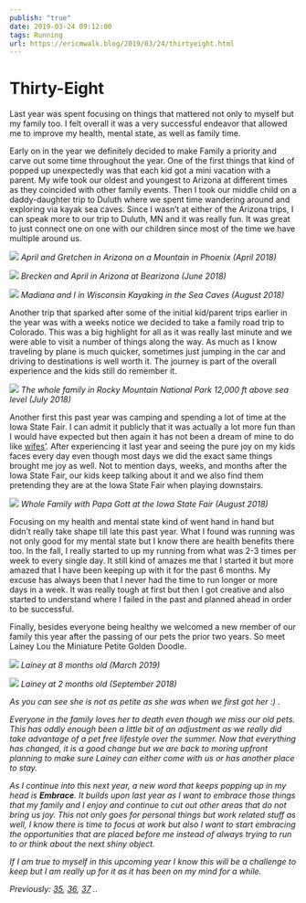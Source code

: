 ```yaml
---
publish: "true"
date: 2019-03-24 09:12:00
tags: Running
url: https://ericmwalk.blog/2019/03/24/thirtyeight.html
---
```


# Thirty-Eight

Last year was spent focusing on things that mattered not only to myself but my family too. I felt overall it was a very successful endeavor that allowed me to improve my health, mental state, as well as family time.

Early on in the year we definitely decided to make Family a priority and carve out some time throughout the year. One of the first things that kind of popped up unexpectedly was that each kid got a mini vacation with a parent. My wife took our oldest and youngest to Arizona at different times as they coincided with other family events. Then I took our middle child on a daddy-daughter trip to Duluth where we spent time wandering around and exploring via kayak sea caves. Since I wasn’t at either of the Arizona trips, I can speak more to our trip to Duluth, MN and it was really fun. It was great to just connect one on one with our children since most of the time we have multiple around us.


![](https://ericmwalk.blog/uploads/2022/d0d7fa161f.jpg)
*April and Gretchen in Arizona on a Mountain in Phoenix (April 2018)*

![](https://ericmwalk.blog/uploads/2022/d0d7fa161f.jpg)
*Brecken and April in Arizona at Bearizona (June 2018)*

![](https://ericmwalk.blog/uploads/2022/a76ef195d1.jpg)
*Madiana and I in Wisconsin Kayaking in the Sea Caves (August 2018)*

Another trip that sparked after some of the initial kid/parent trips earlier in the year was with a weeks notice we decided to take a family road trip to Colorado. This was a big highlight for all as it was really last minute and we were able to visit a number of things along the way. As much as I know traveling by plane is much quicker, sometimes just jumping in the car and driving to destinations is well worth it. The journey is part of the overall experience and the kids still do remember it.

![](https://ericmwalk.blog/uploads/2022/98f29d668f.jpg)
*The whole family in Rocky Mountain National Park 12,000 ft above sea level (July 2018)*

Another first this past year was camping and spending a lot of time at the Iowa State Fair. I can admit it publicly that it was actually a lot more fun than I would have expected but then again it has not been a dream of mine to do like <a href="https://travelsovertoys.com/mojitos-and-munchkins-goes-to-the-iowa-state-fair/">wifes’</a>. After experiencing it last year and seeing the pure joy on my kids faces every day even though most days we did the exact same things brought me joy as well. Not to mention days, weeks, and months after the Iowa State Fair, our kids keep talking about it and we also find them pretending they are at the Iowa State Fair when playing downstairs.


![](https://ericmwalk.blog/uploads/2022/b3e60c01f7.jpg)
*Whole Family with Papa Gott at the Iowa State Fair (August 2018)*

Focusing on my health and mental state kind of went hand in hand but didn’t really take shape till late this past year. What I found was running was not only good for my mental state but I know there are health benefits there too. In the fall, I really started to up my running from what was 2-3 times per week to every single day. It still kind of amazes me that I started it but more amazed that I have been keeping up with it for the past 6 months. My excuse has always been that I never had the time to run longer or more days in a week. It was really tough at first but then I got creative and also started to understand where I failed in the past and planned ahead in order to be successful.

Finally, besides everyone being healthy we welcomed a new member of our family this year after the passing of our pets the prior two years. So meet Lainey Lou the Miniature Petite Golden Doodle.</p>


![](https://ericmwalk.blog/uploads/2022/c2842a9d82.jpg)
*Lainey at 8 months old (March 2019)*

![](https://ericmwalk.blog/uploads/2022/b4e0d00f43.jpg)
*Lainey at 2 months old (September 2018)*

<i>As you can see she is not as petite as she was when we first got her :) .

Everyone in the family loves her to death even though we miss our old pets. This has oddly enough been a little bit of an adjustment as we really did take advantage of a pet free lifestyle over the summer. Now that everything has changed, it is a good change but we are back to moring upfront planning to make sure Lainey can either come with us or has another place to stay.</p>

<p>As I continue into this next year, a new word that keeps popping up in my head is <b>Embrace</b>. It builds upon last year as I want to embrace those things that my family and I enjoy and continue to cut out other areas that do not bring us joy. This not only goes for personal things but work related stuff as well, I know there is time to focus at work but also I want to start embracing the opportunities that are placed before me instead of always trying to run to or think about the next shiny object.

If I am true to myself in this upcoming year I know this will be a challenge to keep but I am really up for it as it has been on my mind for a while.

Previously: <a href="https://ericmwalk.blog/2016/03/24/thirtyfive.html">35</a>, <a href="https://ericmwalk.blog/2017/03/24/thirtysix.html">36</a>, <a href="https://ericmwalk.blog/2018/03/24/thirtyseven.html">37</a> ..
